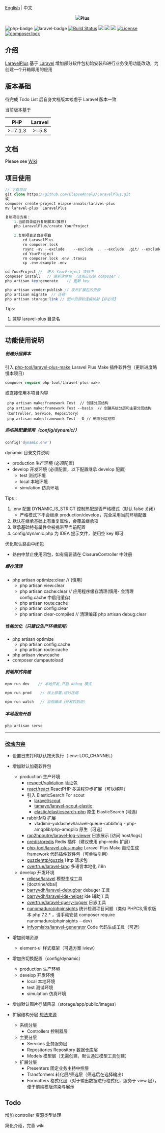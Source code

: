 [English](./README-EN.md) | 中文

<p align="center"><img src="https://laravel.com/assets/img/components/logo-laravel.svg"><b align="center">Plus</b> </p>

![php-badge](https://img.shields.io/badge/php-%3E%3D%207.1-8892BF.svg)
![laravel-badge](https://img.shields.io/badge/Laravel%20-%3E%3D5.8-red.svg)
[![Build Status](https://api.travis-ci.org/ElapseAnnals/LaravelPlus.svg)](https://travis-ci.org/ElapseAnnals/LaravelPlus)
<img class="latest_stable_version_img" src="https://poser.pugx.org/elapse-annals/laravel-plus/v/stable">
<img class="total_img" src="https://poser.pugx.org/elapse-annals/laravel-plus/downloads">
<img class="latest_unstable_version_img" src="https://poser.pugx.org/elapse-annals/laravel-plus/v/unstable">
[![License](https://poser.pugx.org/elapse-annals/laravel-plus/license)](LICENSE)
[![composer.lock](https://poser.pugx.org/elapse-annals/laravel-plus/composerlock)](https://packagist.org/packages/elapse-annals/laravel-plus)

## 介绍
[LaravelPlus](https://github.com/ElapseAnnals/LaravelPlus) 基于 [Laravel](https://github.com/laravel/laravel) 增加部分软件包初始安装和进行业务使用功能改动，为创建一个开箱即用的应用



## 版本基础
待完成 Todo List 后自身文档版本考虑于 Laravel 版本一致

当前版本基于 

| PHP     | Laravel |
|:-------:|:-------:|
| >=7.1.3 | >=5.8    |

## 文档

Please see [Wiki](https://github.com/ElapseAnnals/LaravelPlus.wiki.git) 

## 项目使用

```php
// 下载项目
git clone https://github.com/ElapseAnnals/LaravelPlus.git   
或
composer create-project elapse-annals/laravel-plus
mv laravel-plus  LaravelPlus

复制项目方案：
    1.当前目录运行复制脚本(推荐)
    php LaravelPlus/create YourProject
    
    2.复制项目至自身项目
        cd LaravelPlus
        rm composer.lock
        rsync -av --exclude  . --exclude  .. --exclude  .git/ --exclude  vendor/ --exclude  .github/ LaravelPlus/* YourProject               // */         
        cd YourProject
        rm composer.lock .env .travis
        cp .env.example .env   

cd YourProject //  进入 YourProject 项目中
composer install   // 更新软件包 （请先已安装 composer ）
php artisan key:generate    // 更新 key

php artisan vendor:publish // 发布扩展包的资源
php artisan migrate  // 迁移
php artisan storage:link // 图片资源软连接映射【非必须】
```
Tips:
1. 兼容 laravel-plus 目录名

<hr>

## 功能使用说明

##### 创建分层脚本

引入 [php-tool/laravel-plus-make](https://github.com/PHPTool/LaravelPlusMake) Laravel Plus Make 插件软件包（更新进度略慢本项目）
```php
composer require php-tool/laravel-plus-make
```
或直接使用本项目内容
```
 php artisan make:framework Test  // 创建分层结构
 php artisan make:framework Test --basis  // 创建系统分层和主要分层结构（Controller, Service, Repository）
 php artisan make:framework Test --D // 删除分层结构 
```

##### 热切换配置使用（config/dynamic/）
```php
config('dynamic.env')

```
dynamic 目录文件说明
   -  production 生产环境 (必须配置)
 -  develop 开发环境 (必须配置，以下配置继承 develop 配置)
    -  test 测试环境
    -  local 本地环境
    -  simulation 仿真环境
    
Tips：
  
1. .env 配置 DYNAMIC_IS_STRICT 控制热配是否严格模式（默认 false 关闭）
    - 严格模式下不会继承 production/develop，完全采用当前环境配置
2. 默认在继承基础上有重复属性，会覆盖继承项 
3. 继承基础特有属性会被携带至当前配置 
4. config/dynamic.php 为 IDEA 提示文件，使用空 key 即可

优化默认路由中闭包
- 路由中禁止使用闭包，如有需要请在 ClosureController 中注册

##### 缓存清理
- php artisan optimize:clear     // (慎用）
    - php artisan view:clear
    - php artisan cache:clear    // 应用程序缓存清理(慎用- 会清理 config.cache 中启用缓存)
    - php artisan route:cache
    - php artisan config:clear
    - php artisan clear-compiled    // 清理编译
 php artisan debug:clear

##### 性能优化（只建议生产环境使用）
- php artisan optimize
    - php artisan config:cache
    - php artisan route:cache
- php artisan view:cache
- composer dumpautoload


##### 前端样式构建

 ```php
npm run dev    // 本地开发,开启 debug 模式

npm run prod    // 线上部署,进行压缩

npm run watch   // 监视编译（开发时启用）
```

##### 本地服务开启
```php
php artisan serve
```

<hr />

### [改动内容](https://github.com/ElapseAnnals/LaravelPlus/wiki/3.-%E6%94%B9%E5%8A%A8%E5%86%85%E5%AE%B9)
- 设置日志打印默认按天执行（.env::LOG_CHANNEL）
- 增加默认加载软件包
    - production  生产环境
        - [respect/validation](https://github.com/Respect/Validation) 验证包
        - [react/react](https://github.com/reactphp/react) ReactPHP 多进程异步扩展（可以移除）
        - 引入 ElasticSearch For scout
            - [laravel/scout](https://github.com/laravel/scout) 
            - [tamayo/laravel-scout-elastic](https://github.com/ErickTamayo/laravel-scout-elastic)
             - [elastic/elasticsearch-php](https://github.com/elastic/elasticsearch-php) 原生 ElasticSearch (可选)
        - rabbitMQ 扩展
            - vladimir-yuldashev/laravel-queue-rabbitmq          - php-amqplib/php-amqplib 原生（可选）
        - [rap2hpoutre/laravel-log-viewer](https://github.com/rap2hpoutre/laravel-log-viewer) 日志展示 [访问 host/logs] 
        - [predis/predis](https://github.com/nrk/predis) Redis 插件（建议使用 php-redis 扩展）
        - [php-tool/laravel-plus-make](https://github.com/PHPTool/LaravelPlusMake) Laravel Plus Make 自动生成 framework 代码插件软件包（可单独引用）
        - [guzzlehttp/guzzle](https://github.com/guzzle/guzzle) Http 请求包
        - [overtrue/laravel-lang](https://github.com/overtrue/laravel-lang) 多语言本地化 i18n
    - develop     开发环境
      - [reliese/laravel](https://github.com/reliese/laravel)         模型生成工具
      - [doctrine/dbal] 
      - [barryvdh/laravel-debugbar](https://github.com/barryvdh/laravel-debugbar)   debuger 工具
      - [barryvdh/laravel-ide-helper](https://github.com/barryvdh/laravel-ide-helper)   ide 辅助工具    
      - [overtrue/laravel-query-logger](https://github.com/overtrue/laravel-query-logger)       日志工具
      - [nunomaduro/phpinsights](https://github.com/nunomaduro/phpinsights)          统计检测项目问题（类似 PHPCS,需求版本 php 7.2.* ，请手动安装 composer require nunomaduro/phpinsights --dev）
      - [infyomlabs/laravel-generator](https://github.com/InfyOmLabs/laravel-generator)     Code 代码生成工具（可选）
  
-  增加前端资源
    - element-ui 样式框架（可选方案 iview）
  
 - 增加热切换配置（config/dynamic）
   -  production 生产环境
   -  develop 开发环境 
        -  local 本地环境
        -  test 测试环境
        -  simulation 仿真环境
   
   
 - 增加默认图片存储目录（storage/app/public/images)
 - 扩展结构分层 [想法来源](https://learnku.com/articles/19452?order_by=created_at&)
    - 系统分层
        - Controllers 控制器层
    - 主要分层
        - Services 业务服务层
        - Repositories Repository 数据仓库层
        - Models 模型层（无需创建，默认通过模型工具创建）
    - 扩展分层
        - Presenters 固定业务主持中控层
        - Transformers 转化层/筛选层（筛选后在选择输出）
        - Formatters 格式化层（对于输出数据进行格式化，服务于 view 层），便于前端模版渲染与展示


## Todo

增加 controller 资源类型处理



简化介绍，完善 wiki

        
